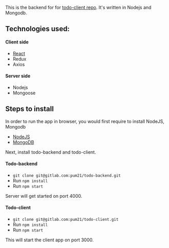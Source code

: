 This is the backend for for [todo-client repo](https://github.com/pooyaX14/todo-client). It's written in Nodejs and
Mongodb.

## Technologies used:

#### Client side
- [React](Create-React-App)
- Redux
- Axios


#### Server side
- Nodejs
- Mongoose

## Steps to install
In order to run the app in browser, you would first require to install NodeJS, Mongodb

- [NodeJS](https://nodejs.org/en/download/)
- [MongoDB](https://docs.mongodb.com/manual/administration/install-community)

Next, install todo-backend and todo-client.

#### Todo-backend
- `git clone git@gitlab.com:pum21/todo-backend.git`
- Run `npm install`
- Run `npm start`

Server will get started on port 4000.

#### Todo-client
- `git clone git@gitlab.com:pum21/todo-client.git`
- Run `npm install`
- Run `npm start`

This will start the client app on port 3000.

